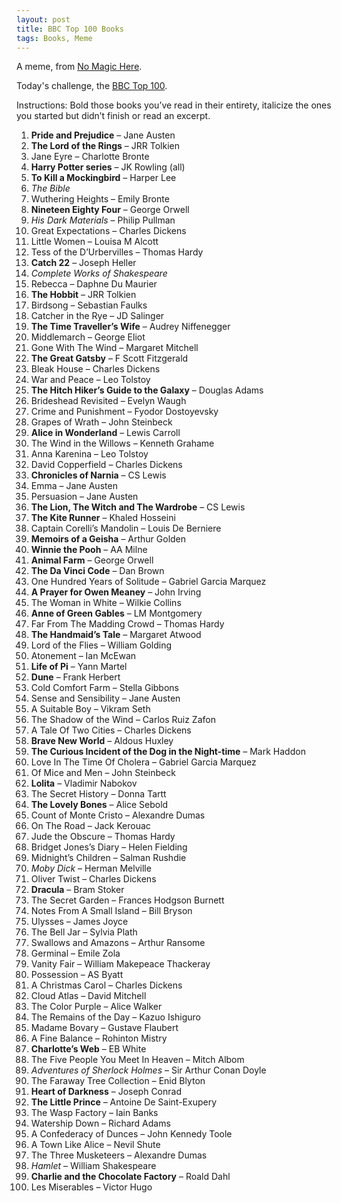 ```yaml
---
layout: post
title: BBC Top 100 Books
tags: Books, Meme
---
```

A meme, from <a href="http://nomagichere.blogspot.com/2010/12/bbc-top-100-books.html?utm_source=feedburner&amp;utm_medium=feed&amp;utm_campaign=Feed%3A+blogger%2FNoMagicHere+%28No+Magic+Here%29">No Magic Here</a>.

Today's challenge, the <a href="http://www.bbc.co.uk/arts/bigread/top100.shtml">BBC Top 100</a>.

Instructions: Bold those books you’ve read in their entirety, italicize the ones you started but didn’t finish or read an excerpt.

<ol>
<li><b>Pride and Prejudice</b> – Jane Austen</li>
<li><b>The Lord of the Rings</b> – JRR Tolkien</li>
<li>Jane Eyre – Charlotte Bronte</li>
<li><b>Harry Potter series</b> – JK Rowling (all)</li>
<li><b>To Kill a Mockingbird</b> – Harper Lee</li>
<li><i>The Bible</i></li>
<li>Wuthering Heights – Emily Bronte</li>
<li><b>Nineteen Eighty Four</b> – George Orwell</li>
<li><i>His Dark Materials</i> – Philip Pullman</li>
<li>Great Expectations – Charles Dickens</li>
<li>Little Women – Louisa M Alcott</li>
<li>Tess of the D’Urbervilles – Thomas Hardy</li>
<li><b>Catch 22</b> – Joseph Heller</li>
<li><i>Complete Works of Shakespeare</i></li>
<li>Rebecca – Daphne Du Maurier</li>
<li><b>The Hobbit</b> – JRR Tolkien</li>
<li>Birdsong – Sebastian Faulks</li>
<li>Catcher in the Rye – JD Salinger</li>
<li><b>The Time Traveller’s Wife</b> – Audrey Niffenegger</li>
<li>Middlemarch – George Eliot</li>
<li>Gone With The Wind – Margaret Mitchell</li>
<li><b>The Great Gatsby</b> – F Scott Fitzgerald</li>
<li>Bleak House – Charles Dickens</li>
<li>War and Peace – Leo Tolstoy</li>
<li><b>The Hitch Hiker’s Guide to the Galaxy</b> – Douglas Adams</li>
<li>Brideshead Revisited – Evelyn Waugh</li>
<li>Crime and Punishment – Fyodor Dostoyevsky</li>
<li>Grapes of Wrath – John Steinbeck</li>
<li><b>Alice in Wonderland</b> – Lewis Carroll</li>
<li>The Wind in the Willows – Kenneth Grahame</li>
<li>Anna Karenina – Leo Tolstoy</li>
<li>David Copperfield – Charles Dickens</li>
<li><b>Chronicles of Narnia</b> – CS Lewis</li>
<li>Emma – Jane Austen</li>
<li>Persuasion – Jane Austen</li>
<li><b>The Lion, The Witch and The Wardrobe</b> – CS Lewis</li>
<li><b>The Kite Runner</b> – Khaled Hosseini</li>
<li>Captain Corelli’s Mandolin – Louis De Berniere</li>
<li><b>Memoirs of a Geisha</b> – Arthur Golden</li>
<li><b>Winnie the Pooh</b> – AA Milne</li>
<li><b>Animal Farm</b> – George Orwell</li>
<li><b>The Da Vinci Code</b> – Dan Brown</li>
<li>One Hundred Years of Solitude – Gabriel Garcia Marquez</li>
<li><b>A Prayer for Owen Meaney</b> – John Irving</li>
<li>The Woman in White – Wilkie Collins</li>
<li><b>Anne of Green Gables</b> – LM Montgomery</li>
<li>Far From The Madding Crowd – Thomas Hardy</li>
<li><b>The Handmaid’s Tale</b> – Margaret Atwood</li>
<li>Lord of the Flies – William Golding</li>
<li>Atonement – Ian McEwan</li>
<li><b>Life of Pi</b> – Yann Martel</li>
<li><b>Dune</b> – Frank Herbert</li>
<li>Cold Comfort Farm – Stella Gibbons</li>
<li>Sense and Sensibility – Jane Austen</li>
<li>A Suitable Boy – Vikram Seth</li>
<li>The Shadow of the Wind – Carlos Ruiz Zafon</li>
<li>A Tale Of Two Cities – Charles Dickens</li>
<li><b>Brave New World</b> – Aldous Huxley</li>
<li><b>The Curious Incident of the Dog in the Night-time</b> – Mark Haddon</li>
<li>Love In The Time Of Cholera – Gabriel Garcia Marquez</li>
<li>Of Mice and Men – John Steinbeck</li>
<li><b>Lolita</b> – Vladimir Nabokov</li>
<li>The Secret History – Donna Tartt</li>
<li><b>The Lovely Bones</b> – Alice Sebold</li>
<li>Count of Monte Cristo – Alexandre Dumas</li>
<li>On The Road – Jack Kerouac</li>
<li>Jude the Obscure – Thomas Hardy</li>
<li>Bridget Jones’s Diary – Helen Fielding</li>
<li>Midnight’s Children – Salman Rushdie</li>
<li><i>Moby Dick</i> – Herman Melville</li>
<li>Oliver Twist – Charles Dickens</li>
<li><b>Dracula</b> – Bram Stoker</li>
<li>The Secret Garden – Frances Hodgson Burnett</li>
<li>Notes From A Small Island – Bill Bryson</li>
<li>Ulysses – James Joyce</li>
<li>The Bell Jar – Sylvia Plath</li>
<li>Swallows and Amazons – Arthur Ransome</li>
<li>Germinal – Emile Zola</li>
<li>Vanity Fair – William Makepeace Thackeray</li>
<li>Possession – AS Byatt</li>
<li>A Christmas Carol – Charles Dickens</li>
<li>Cloud Atlas – David Mitchell</li>
<li>The Color Purple – Alice Walker</li>
<li>The Remains of the Day – Kazuo Ishiguro</li>
<li>Madame Bovary – Gustave Flaubert</li>
<li>A Fine Balance – Rohinton Mistry</li>
<li><b>Charlotte’s Web</b> – EB White</li>
<li>The Five People You Meet In Heaven – Mitch Albom</li>
<li><i>Adventures of Sherlock Holmes</i> – Sir Arthur Conan Doyle</li>
<li>The Faraway Tree Collection – Enid Blyton</li>
<li><b>Heart of Darkness</b> – Joseph Conrad</li>
<li><b>The Little Prince</b> – Antoine De Saint-Exupery</li>
<li>The Wasp Factory – Iain Banks</li>
<li>Watership Down – Richard Adams</li>
<li>A Confederacy of Dunces – John Kennedy Toole</li>
<li>A Town Like Alice – Nevil Shute</li>
<li>The Three Musketeers – Alexandre Dumas</li>
<li><i>Hamlet</i> – William Shakespeare</li>
<li><b>Charlie and the Chocolate Factory</b> – Roald Dahl</li>
<li>Les Miserables – Victor Hugo</li>
</ol>


